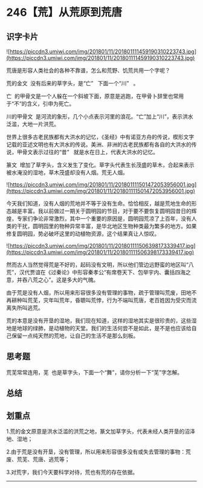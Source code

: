 # 246【荒】从荒原到荒唐

## 识字卡片

![https://piccdn3.umiwi.com/img/201801/11/201801111459190310223743.jpg](https://piccdn3.umiwi.com/img/201801/11/201801111459190310223743.jpg)

荒唐是形容人类社会的各种不靠谱，怎么和荒野、饥荒共用一个字呢？

荒的金文  没有后来的草字头，是“亡”   下面一个“川”   。

亡  的甲骨文是一个人躲在一个斜坡下面，原意是逃跑，在甲骨卜辞里也常用于“不”的含义，引申为死亡。

川的甲骨文  是河流的象形，几个小点表示河里的浪花。“亡”加上“川”，表示洪水泛滥，大地一片洪荒。

世界上很多古老民族都有大洪水的记忆，《圣经》中有诺亚方舟的传说，楔形文字记载的亚述文明也有大洪水的传说。美洲、非洲的古老民族都有各自的大洪水的传说，甲骨文表示过往的“昔”   就是水在日上，代表大洪水的记忆。

篆文  增加了草字头，含义发生了变化。草字头代表生长茂盛的草木，合起来表示被水淹没的湿地，草木茂盛却没有人烟。荒无人烟。

![https://piccdn3.umiwi.com/img/201801/11/201801111501472053956001.jpg](https://piccdn3.umiwi.com/img/201801/11/201801111501472053956001.jpg)

今天我们知道，没有人烟的荒地并不等于没有生命。恰恰相反，越是荒地生命的形态越是丰富。我以前做过一期关于圆明园的节目，对于要不要恢复圆明园昔日的辉煌，专家们争论非常激烈，其中一个重要的原因是，圆明园荒凉了上百年，没有人类的干扰，圆明园里的物种异常丰富，是华北地区生物种类最为繁多的地方。如果修复圆明园，势必破坏这里的动植物资源，这个结果真让人惊叹。

![https://piccdn3.umiwi.com/img/201801/11/201801111506398173339417.jpg](https://piccdn3.umiwi.com/img/201801/11/201801111506398173339417.jpg)

然而古人当然觉得荒是不好的，起码没有文明，所以他们管边远野蛮的地区叫“八荒”，汉代贾谊在《过秦论》中形容秦孝公“有席卷天下、包举宇内、囊括四海之意，并吞八荒之心”。这是多大的气魄。

由于荒是没有人烟，所以用来形容很多没有管理的事物，疏于管理叫荒废，田地不再耕种叫荒芜，灾年叫荒年，昏聩叫荒悖，行为不端叫荒唐，老百姓因为受灾而流离失所叫逃荒。

荒的本意是没有开垦的湿地，我们现在知道，这样的湿地其实是很珍贵的，这些湿地是地球的绿肺，是动植物的天堂。我们的生活何尝不是如此，是不是也应该给自己保留一点纯天然的荒地，让自己的生活不是那么刻板。

## 思考题

荒芜常常连用，芜  也是草字头，下面一个“舞”，请你分析一下“芜”字怎解。

## 总结

## 划重点

1.荒的金文原意是洪水泛滥的洪荒之地，篆文加草字头，代表未经人类开垦的沼泽地、湿地；

2.由于荒是没有开垦，没有管理，所以用来形容很多没有或失去管理的事物：荒废、荒芜、荒唐、逃荒等；

3.对荒字，我们今天要科学对待，荒也有荒的存在依据。


---
